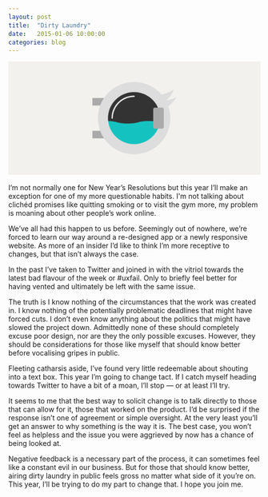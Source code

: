 ```yaml
---
layout: post
title:  "Dirty Laundry"
date:   2015-01-06 10:00:00
categories: blog
---
```


![Dirty Laundry Illustration](/assets/images/blog/dirty-laundry.gif)

I’m not normally one for New Year’s Resolutions but this year I’ll make an exception for one of my more questionable habits. I'm not talking about clichéd promises like quitting smoking or to visit the gym more, my problem is moaning about other people’s work online.

We’ve all had this happen to us before. Seemingly out of nowhere, we’re forced to learn our way around a re-designed app or a newly responsive website. As more of an insider I’d like to think I’m more receptive to changes, but that isn’t always the case.

In the past I’ve taken to Twitter and joined in with the vitriol towards the latest bad flavour of the week or #uxfail. Only to briefly feel better for having vented and ultimately be left with the same issue.

The truth is I know nothing of the circumstances that the work was created in. I know nothing of the potentially problematic deadlines that might have forced cuts. I don’t even know anything about the politics that might have slowed the project down. Admittedly none of these should completely excuse poor design, nor are they the only possible excuses. However, they should be considerations for those like myself that should know better before vocalising gripes in public.

Fleeting catharsis aside, I’ve found very little redeemable about shouting into a text box. This year I’m going to change tact. If I catch myself heading towards Twitter to have a bit of a moan, I’ll stop — or at least I’ll try.

It seems to me that the best way to solicit change is to talk directly to those that can allow for it, those that worked on the product. I’d be surprised if the response isn’t one of agreement or simple oversight. At the very least you’ll get an answer to why something is the way it is. The best case, you won’t feel as helpless and the issue you were aggrieved by now has a chance of being looked at.

Negative feedback is a necessary part of the process, it can sometimes feel like a constant evil in our business. But for those that should know better, airing dirty laundry in public feels gross no matter what side of it you’re on. This year, I’ll be trying to do my part to change that. I hope you join me.